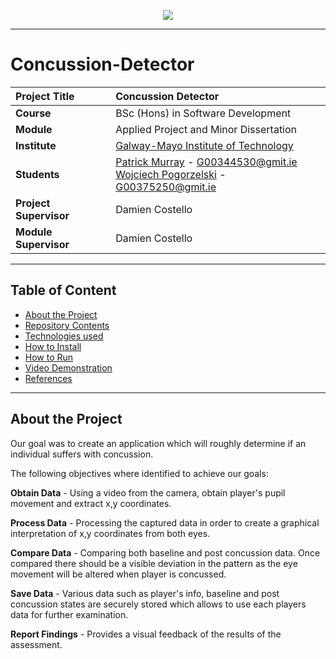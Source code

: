 <p align="center">
  <img src="https://user-images.githubusercontent.com/57759154/140659027-396b5850-35dd-408e-8a57-51adbcfd9bdc.png" />
</p>

***

# Concussion-Detector

| **Project Title** | Concussion Detector
| :------------- |:-------------|
| **Course**              | BSc (Hons) in Software Development |
| **Module**              | Applied Project and Minor Dissertation |
| **Institute**           | [Galway-Mayo Institute of Technology](https://www.gmit.ie/) |
| **Students**             | [Patrick Murray](https://github.com/PatrickMurray78) - G00344530@gmit.ie <br> [Wojciech Pogorzelski](https://github.com/wojtekpogo) - G00375250@gmit.ie |
| **Project Supervisor**     | Damien Costello |
| **Module Supervisor**   | Damien Costello |

***

## Table of Content
- [About the Project](#About-the-project)
- [Repository Contents](#Repository-contents)
- [Technologies used](#Technologies-used)
- [How to Install](#How-to-install)
- [How to Run](#How-to-run)
- [Video Demonstration](#Video-demonstation)
- [References](#References)

***

## About the Project
Our goal was to create an application which will roughly determine if an individual suffers with concussion.

The following objectives where identified to achieve our goals:

**Obtain Data** - Using a video from the camera, obtain player's pupil movement and extract x,y coordinates.

**Process Data** - Processing the captured data in order to create a graphical interpretation of x,y coordinates from both eyes.

**Compare Data** - Comparing both baseline and post concussion data. Once compared there should be a visible deviation in the pattern as the eye movement will be altered when player is concussed.

**Save Data** - Various data such as player's info, baseline and post concussion states are securely stored which allows to use each players data for further examination. 

**Report Findings** -  Provides a visual feedback of the results of the assessment. 
